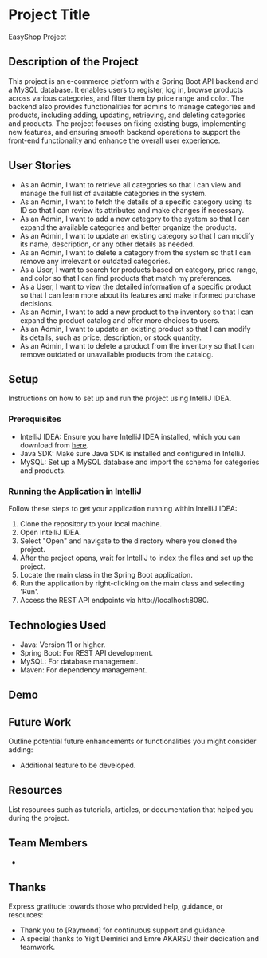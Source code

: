 # Project Title
EasyShop Project

## Description of the Project
This project is an e-commerce platform with a Spring Boot API backend and a MySQL database. It enables users to register, 
log in, browse products across various categories, and filter them by price range and color. The backend also provides functionalities for admins to manage categories and products,
including adding, updating, retrieving, and deleting categories and products. The project focuses on fixing existing bugs, implementing new features,
and ensuring smooth backend operations to support the front-end functionality and enhance the overall user experience.



## User Stories
- As an Admin, I want to retrieve all categories so that I can view and manage the full list of available categories in the system.
- As an Admin, I want to fetch the details of a specific category using its ID so that I can review its attributes and make changes if necessary.
- As an Admin, I want to add a new category to the system so that I can expand the available categories and better organize the products.
- As an Admin, I want to update an existing category so that I can modify its name, description, or any other details as needed.
- As an Admin, I want to delete a category from the system so that I can remove any irrelevant or outdated categories.
- As a User, I want to search for products based on category, price range, and color so that I can find products that match my preferences.
- As a User, I want to view the detailed information of a specific product so that I can learn more about its features and make informed purchase decisions.
- As an Admin, I want to add a new product to the inventory so that I can expand the product catalog and offer more choices to users.
- As an Admin, I want to update an existing product so that I can modify its details, such as price, description, or stock quantity.
- As an Admin, I want to delete a product from the inventory so that I can remove outdated or unavailable products from the catalog.

## Setup

Instructions on how to set up and run the project using IntelliJ IDEA.

### Prerequisites

- IntelliJ IDEA: Ensure you have IntelliJ IDEA installed, which you can download from [here](https://www.jetbrains.com/idea/download/).
- Java SDK: Make sure Java SDK is installed and configured in IntelliJ.
- MySQL: Set up a MySQL database and import the schema for categories and products.

### Running the Application in IntelliJ

Follow these steps to get your application running within IntelliJ IDEA:

1. Clone the repository to your local machine.
2. Open IntelliJ IDEA.
3. Select "Open" and navigate to the directory where you cloned the project.
4. After the project opens, wait for IntelliJ to index the files and set up the project.
5. Locate the main class in the Spring Boot application.
6. Run the application by right-clicking on the main class and selecting 'Run'.
7. Access the REST API endpoints via http://localhost:8080.

## Technologies Used
- Java: Version 11 or higher.
- Spring Boot: For REST API development.
- MySQL: For database management.
- Maven: For dependency management.


## Demo



## Future Work

Outline potential future enhancements or functionalities you might consider adding:

- Additional feature to be developed.



## Resources

List resources such as tutorials, articles, or documentation that helped you during the project.


## Team Members

-  


## Thanks

Express gratitude towards those who provided help, guidance, or resources:

- Thank you to [Raymond] for continuous support and guidance.
- A special thanks to Yigit Demirici and Emre AKARSU their dedication and teamwork.

